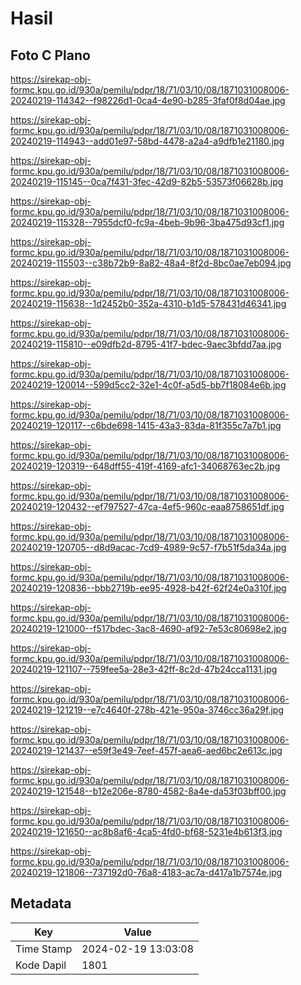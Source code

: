 # Hasil

## Foto C Plano

https://sirekap-obj-formc.kpu.go.id/930a/pemilu/pdpr/18/71/03/10/08/1871031008006-20240219-114342--f98226d1-0ca4-4e90-b285-3faf0f8d04ae.jpg

https://sirekap-obj-formc.kpu.go.id/930a/pemilu/pdpr/18/71/03/10/08/1871031008006-20240219-114943--add01e97-58bd-4478-a2a4-a9dfb1e21180.jpg

https://sirekap-obj-formc.kpu.go.id/930a/pemilu/pdpr/18/71/03/10/08/1871031008006-20240219-115145--0ca7f431-3fec-42d9-82b5-53573f06628b.jpg

https://sirekap-obj-formc.kpu.go.id/930a/pemilu/pdpr/18/71/03/10/08/1871031008006-20240219-115328--7955dcf0-fc9a-4beb-9b96-3ba475d93cf1.jpg

https://sirekap-obj-formc.kpu.go.id/930a/pemilu/pdpr/18/71/03/10/08/1871031008006-20240219-115503--c38b72b9-8a82-48a4-8f2d-8bc0ae7eb094.jpg

https://sirekap-obj-formc.kpu.go.id/930a/pemilu/pdpr/18/71/03/10/08/1871031008006-20240219-115638--1d2452b0-352a-4310-b1d5-578431d46341.jpg

https://sirekap-obj-formc.kpu.go.id/930a/pemilu/pdpr/18/71/03/10/08/1871031008006-20240219-115810--e09dfb2d-8795-41f7-bdec-9aec3bfdd7aa.jpg

https://sirekap-obj-formc.kpu.go.id/930a/pemilu/pdpr/18/71/03/10/08/1871031008006-20240219-120014--599d5cc2-32e1-4c0f-a5d5-bb7f18084e6b.jpg

https://sirekap-obj-formc.kpu.go.id/930a/pemilu/pdpr/18/71/03/10/08/1871031008006-20240219-120117--c6bde698-1415-43a3-83da-81f355c7a7b1.jpg

https://sirekap-obj-formc.kpu.go.id/930a/pemilu/pdpr/18/71/03/10/08/1871031008006-20240219-120319--648dff55-419f-4169-afc1-34068763ec2b.jpg

https://sirekap-obj-formc.kpu.go.id/930a/pemilu/pdpr/18/71/03/10/08/1871031008006-20240219-120432--ef797527-47ca-4ef5-960c-eaa8758651df.jpg

https://sirekap-obj-formc.kpu.go.id/930a/pemilu/pdpr/18/71/03/10/08/1871031008006-20240219-120705--d8d9acac-7cd9-4989-9c57-f7b51f5da34a.jpg

https://sirekap-obj-formc.kpu.go.id/930a/pemilu/pdpr/18/71/03/10/08/1871031008006-20240219-120836--bbb2719b-ee95-4928-b42f-62f24e0a310f.jpg

https://sirekap-obj-formc.kpu.go.id/930a/pemilu/pdpr/18/71/03/10/08/1871031008006-20240219-121000--f517bdec-3ac8-4690-af92-7e53c80698e2.jpg

https://sirekap-obj-formc.kpu.go.id/930a/pemilu/pdpr/18/71/03/10/08/1871031008006-20240219-121107--759fee5a-28e3-42ff-8c2d-47b24cca1131.jpg

https://sirekap-obj-formc.kpu.go.id/930a/pemilu/pdpr/18/71/03/10/08/1871031008006-20240219-121219--e7c4640f-278b-421e-950a-3746cc36a29f.jpg

https://sirekap-obj-formc.kpu.go.id/930a/pemilu/pdpr/18/71/03/10/08/1871031008006-20240219-121437--e59f3e49-7eef-457f-aea6-aed6bc2e613c.jpg

https://sirekap-obj-formc.kpu.go.id/930a/pemilu/pdpr/18/71/03/10/08/1871031008006-20240219-121548--b12e206e-8780-4582-8a4e-da53f03bff00.jpg

https://sirekap-obj-formc.kpu.go.id/930a/pemilu/pdpr/18/71/03/10/08/1871031008006-20240219-121650--ac8b8af6-4ca5-4fd0-bf68-5231e4b613f3.jpg

https://sirekap-obj-formc.kpu.go.id/930a/pemilu/pdpr/18/71/03/10/08/1871031008006-20240219-121806--737192d0-76a8-4183-ac7a-d417a1b7574e.jpg


## Metadata

| Key        | Value               |
| ---------- | ------------------- |
| Time Stamp | 2024-02-19 13:03:08 |
| Kode Dapil | 1801                |



